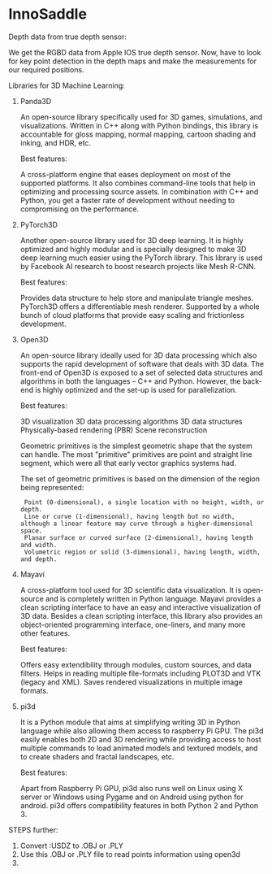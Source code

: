 # InnoSaddle

Depth data from true depth sensor:

We get the RGBD data from Apple IOS true depth sensor. Now, have to look for key point detection in the depth maps and make the measurements for our required positions.

Libraries for 3D Machine Learning:

1. Panda3D

    An open-source library specifically used for 3D games, simulations, and visualizations. Written in C++ along with Python bindings, this library is accountable for gloss mapping, normal mapping, cartoon shading and inking, and HDR, etc.

    Best features:

    A cross-platform engine that eases deployment on most of the supported platforms.
    It also combines command-line tools that help in optimizing and processing source assets.
    In combination with C++ and Python, you get a faster rate of development without needing to compromising on the performance.

2. PyTorch3D

    Another open-source library used for 3D deep learning. It is highly optimized and highly modular and is specially designed to make 3D deep learning much easier using the PyTorch library. This library is used by Facebook AI research to boost research projects like Mesh R-CNN.

    Best features:

    Provides data structure to help store and manipulate triangle meshes.
    PyTorch3D offers a differentiable mesh renderer.
    Supported by a whole bunch of cloud platforms that provide easy scaling and frictionless development.


3. Open3D

    An open-source library ideally used for 3D data processing which also supports the rapid development of software that deals with 3D data. The front-end of Open3D is exposed to a set of selected data structures and algorithms in both the languages – C++ and Python. However, the back-end is highly optimized and the set-up is used for parallelization.

    Best features:

    3D visualization
    3D data processing algorithms
    3D data structures
    Physically-based rendering (PBR)
    Scene reconstruction

    Geometric primitives is the simplest geometric shape that the system can handle. The most "primitive" primitives are point and straight line segment, which were all that early vector graphics systems had. 

    The set of geometric primitives is based on the dimension of the region being represented:

        Point (0-dimensional), a single location with no height, width, or depth.
        Line or curve (1-dimensional), having length but no width, although a linear feature may curve through a higher-dimensional space.
        Planar surface or curved surface (2-dimensional), having length and width.
        Volumetric region or solid (3-dimensional), having length, width, and depth.

4. Mayavi

    A cross-platform tool used for 3D scientific data visualization. It is open-source and is completely written in Python language. Mayavi provides a clean scripting interface to have an easy and interactive visualization of 3D data. Besides a clean scripting interface, this library also provides an object-oriented programming interface, one-liners, and many more other features. 

    Best features:

    Offers easy extendibility through modules, custom sources, and data filters.
    Helps in reading multiple file-formats including PLOT3D and VTK (legacy and XML).
    Saves rendered visualizations in multiple image formats.

5. pi3d

    It is a Python module that aims at simplifying writing 3D in Python language while also allowing them access to raspberry Pi GPU. The pi3d easily enables both 2D and 3D rendering while providing access to host multiple commands to load animated models and textured models, and to create shaders and fractal landscapes, etc.

    Best features:

    Apart from Raspberry Pi GPU, pi3d also runs well on Linux using X server or Windows using Pygame and on Android using python for android.
    pi3d offers compatibility features in both Python 2 and Python 3.

STEPS further:

1. Convert :USDZ to .OBJ or .PLY
2. Use this .OBJ or .PLY file to read points information using open3d
3. 